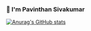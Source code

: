 ### 👋 I'm Pavinthan Sivakumar

[![Anurag's GitHub stats](https://github-readme-stats.vercel.app/api?username=pavinthan&show_icons=true&theme=radical)](https://github.com/anuraghazra/github-readme-stats)

<!-- [![Top Langs](https://github-readme-stats.vercel.app/api/top-langs/?username=pavinthan&layout=compact&theme=radical)](https://github.com/anuraghazra/github-readme-stats) -->

<!--
**pavinthan/pavinthan** is a ✨ _special_ ✨ repository because its `README.md` (this file) appears on your GitHub profile.

Here are some ideas to get you started:

- 🔭 I’m currently working on ...
- 🌱 I’m currently learning ...
- 👯 I’m looking to collaborate on ...
- 🤔 I’m looking for help with ...
- 💬 Ask me about ...
- 📫 How to reach me: ...
- 😄 Pronouns: ...
- ⚡ Fun fact: ...
-->
